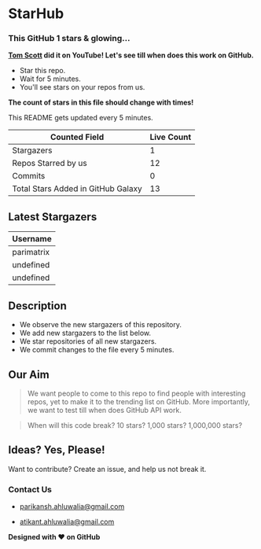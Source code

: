 
# StarHub
### This GitHub 1 stars & glowing...
**[Tom Scott] did it on YouTube! Let's see till when does this work on GitHub.**
- Star this repo.
- Wait for 5 minutes.
- You'll see stars on your repos from us.

**The count of stars in this file should change with times!**

This README gets updated every 5 minutes.

| Counted Field | Live Count |
| ------ | ------ |
| Stargazers | 1 |
| Repos Starred by us | 12 |
| Commits | 0 |
| Total Stars Added in GitHub Galaxy | 13 |

## Latest Stargazers

| Username |
| ------ |
| parimatrix |
| undefined |
| undefined |

## Description
- We observe the new stargazers of this repository.
- We add new stargazers to the list  below.
- We star repositories of all new stargazers.
- We commit changes to the file every 5 minutes.

## Our Aim
> We want people to come to this repo
> to find people with interesting repos,
> yet to make it to the trending list on GitHub.
> More importantly, we want to test till when
> does GitHub API work.

> When will this code break?
> 10 stars? 1,000 stars? 1,000,000 stars?

## Ideas? Yes, Please!
Want to contribute?
Create an issue, and help us not break it.

### Contact Us
- parikansh.ahluwalia@gmail.com

- atikant.ahluwalia@gmail.com

**Designed with :heart: on GitHub**

[Tom Scott]: <https://www.youtube.com/watch?v=BxV14h0kFs0>
